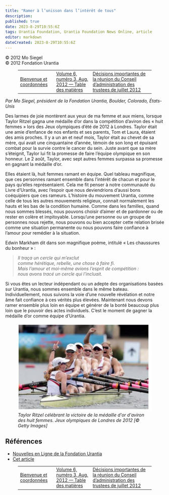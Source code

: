 ```yaml
---
title: "Ramer à l’unisson dans l’intérêt de tous"
description: 
published: true
date: 2023-8-29T10:55:6Z
tags: Urantia Foundation, Urantia Foundation News Online, article
editor: markdown
dateCreated: 2023-8-29T10:55:6Z
---
```


<p class="v-card v-sheet theme--light gray lighten-3 px-2">© 2012 Mo Siegel<br>© 2012 Fondation Urantia</p>
<figure class="table chapter-navigator">
  <table>
    <tbody>
      <tr>
        <td>
        <a href="/fr/article/UF_News_Online/Welcome_Contact_Details_2012_08">
          <span class="mdi mdi-arrow-left-drop-circle"></span><span class="pl-2">Bienvenue et coordonnées</span>
        </a>
        </td>
        <td>
        <a href="/fr/index/articles_uf_news_online#volume-6-numéro-3-août-2012">
          <span class="mdi mdi-book-open-variant"></span><span class="pl-2">Volume 6, numéro 3, Aug. 2012 — Table des matières</span>
        </a>
        </td>
        <td>
        <a href="/fr/article/Marilynn_Kulieke/Noteworthy_Decisions_from_the_July_2012_Board_of_Trustees_Meeting">
          <span class="pr-2">Décisions importantes de la réunion du Conseil d’administration des trustees de juillet 2012</span><span class="mdi mdi-arrow-right-drop-circle"></span>
        </a>
        </td>
      </tr>
    </tbody>
  </table>
</figure>


_Par Mo Siegel, président de la Fondation Urantia, Boulder, Colorado, États-Unis_

Des larmes de joie montèrent aux yeux de ma femme et aux miens, lorsque Taylor Ritzel gagna une médaille d’or dans la compétition d’aviron des « huit femmes » lors des Jeux olympiques d’été de 2012 à Londres. Taylor était une amie d’enfance de nos enfants et ses parents, Tom et Laura, étaient des amis proches. Il y a un an et neuf mois, Taylor était au chevet de sa mère, qui avait une cinquantaine d’année, témoin de son long et épuisant combat pour la survie contre le cancer du sein. Juste avant que sa mère s’éteignit, Taylor lui fit la promesse de faire l’équipe olympique en son honneur. Le 2 août, Taylor, avec sept autres femmes surpassa sa promesse en gagnant la médaille d’or.

Elles étaient là, huit femmes ramant en équipe. Quel tableau magnifique, que ces personnes ramant ensemble dans l’intérêt de chacun et pour le pays qu’elles représentaient. Cela me fit penser à notre communauté du Livre d’Urantia, avec l’espoir que nous deviendrions d’aussi bons coéquipiers que ces rameurs. L’histoire du mouvement Urantia, comme celle de tous les autres mouvements religieux, connait normalement les hauts et les bas de la condition humaine. Comme dans les familles, quand nous sommes blessés, nous pouvons choisir d’aimer et de pardonner ou de rester en colère et impitoyable. Lorsqu’une personne ou un groupe de personnes nous rejette, nous pouvons ou bien accepter cette relation brisée comme une situation permanente ou nous pouvons faire confiance à l’amour pour remédier à la situation.

Edwin Markham dit dans son magnifique poème, intitulé « Les chaussures du bonheur » :

> _Il traça un cercle qui m’exclut_  
> _comme hérétique, rebelle, une chose à faire fi._  
> _Mais l’amour et moi-même avions l’esprit de compétition :_  
> _nous avons tracé un cercle qui l’incluait._

Si vous êtes un lecteur indépendant ou un adepte des organisations basées sur Urantia, nous sommes ensemble dans le même bateau. Individuellement, nous suivons la voie d’une nouvelle révélation et notre âme fait confiance à ces vérités plus élevées. Maintenant nous devons ramer ensemble plus loin en équipe et générer de la bonté beaucoup plus loin que le pouvoir des actes individuels. C’est le moment de gagner la médaille d’or comme équipe d’Urantia.

<figure id="Figure_1" class="image urantiapedia">
<img src="/image/article/UF_News_Online/2012_08/006.jpg">
<figcaption><em>Taylor Ritzel célébrant la victoire de la médaille d'or d'aviron des huit femmes. Jeux olympiques de Londres de 2012 [© Getty Images]</em></figcaption>
</figure>


## Références

- [Nouvelles en Ligne de la Fondation Urantia](https://www.urantia.org/fr/la-fondation-urantia/le-bulletin-officiel-de-la-fondation-urantia)
- [Cet article](https://www.urantia.org/fr/news/2012-08/ramer-lunisson-dans-linteret-de-tous)

<figure class="table chapter-navigator">
  <table>
    <tbody>
      <tr>
        <td>
        <a href="/fr/article/UF_News_Online/Welcome_Contact_Details_2012_08">
          <span class="mdi mdi-arrow-left-drop-circle"></span><span class="pl-2">Bienvenue et coordonnées</span>
        </a>
        </td>
        <td>
        <a href="/fr/index/articles_uf_news_online#volume-6-numéro-3-août-2012">
          <span class="mdi mdi-book-open-variant"></span><span class="pl-2">Volume 6, numéro 3, Aug. 2012 — Table des matières</span>
        </a>
        </td>
        <td>
        <a href="/fr/article/Marilynn_Kulieke/Noteworthy_Decisions_from_the_July_2012_Board_of_Trustees_Meeting">
          <span class="pr-2">Décisions importantes de la réunion du Conseil d’administration des trustees de juillet 2012</span><span class="mdi mdi-arrow-right-drop-circle"></span>
        </a>
        </td>
      </tr>
    </tbody>
  </table>
</figure>
